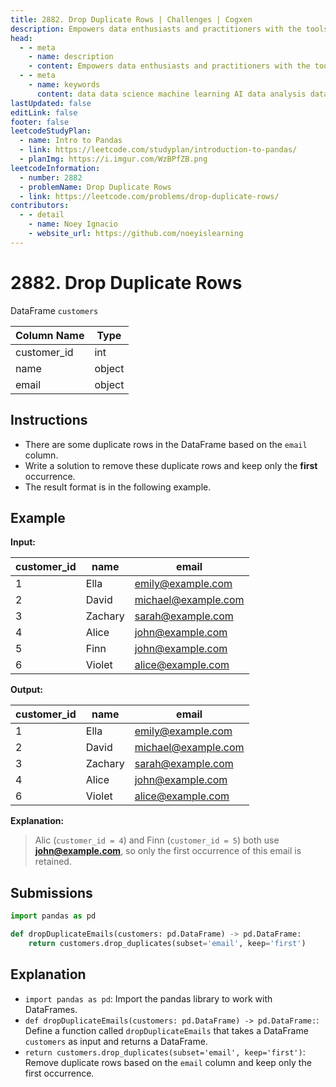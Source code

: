 ```yaml
---
title: 2882. Drop Duplicate Rows | Challenges | Cogxen
description: Empowers data enthusiasts and practitioners with the tools and knowledge to unlock the potential of data.
head:
  - - meta
    - name: description
    - content: Empowers data enthusiasts and practitioners with the tools and knowledge to unlock the potential of data.
  - - meta
    - name: keywords
      content: data data science machine learning AI data analysis data-driven data enthusiasts data practitioners
lastUpdated: false
editLink: false
footer: false
leetcodeStudyPlan:
  - name: Intro to Pandas
  - link: https://leetcode.com/studyplan/introduction-to-pandas/
  - planImg: https://i.imgur.com/WzBPfZB.png
leetcodeInformation:
  - number: 2882
  - problemName: Drop Duplicate Rows
  - link: https://leetcode.com/problems/drop-duplicate-rows/
contributors:
  - - detail
    - name: Noey Ignacio
    - website_url: https://github.com/noeyislearning
---
```


# 2882. Drop Duplicate Rows

DataFrame `customers`

<ScrollableTableContainer>

| Column Name | Type   |
| ----------- | ------ |
| customer_id | int    |
| name        | object |
| email       | object |

</ScrollableTableContainer>

## Instructions

- There are some duplicate rows in the DataFrame based on the `email` column.
- Write a solution to remove these duplicate rows and keep only the **first** occurrence.
- The result format is in the following example.

## Example

**Input:**

<ScrollableTableContainer>

| customer_id | name    | email               |
| ----------- | ------- | ------------------- |
| 1           | Ella    | emily@example.com   |
| 2           | David   | michael@example.com |
| 3           | Zachary | sarah@example.com   |
| 4           | Alice   | john@example.com    |
| 5           | Finn    | john@example.com    |
| 6           | Violet  | alice@example.com   |

</ScrollableTableContainer>

**Output:**

<ScrollableTableContainer>

| customer_id | name    | email               |
| ----------- | ------- | ------------------- |
| 1           | Ella    | emily@example.com   |
| 2           | David   | michael@example.com |
| 3           | Zachary | sarah@example.com   |
| 4           | Alice   | john@example.com    |
| 6           | Violet  | alice@example.com   |

</ScrollableTableContainer>

**Explanation:**

> Alic (`customer_id = 4`) and Finn (`customer_id = 5`) both use **john@example.com**, so only the first occurrence of this email is retained.

## Submissions

```python :line-numbers
import pandas as pd

def dropDuplicateEmails(customers: pd.DataFrame) -> pd.DataFrame:
    return customers.drop_duplicates(subset='email', keep='first')
```

## Explanation

<CustomAccordion title="Python (Pandas)" submitted_by="@noeyislearning" submit_website_url="https://github.com/noeyislearning" :collapsed=false>

- `import pandas as pd`: Import the pandas library to work with DataFrames.
- `def dropDuplicateEmails(customers: pd.DataFrame) -> pd.DataFrame:`: Define a function called `dropDuplicateEmails` that takes a DataFrame `customers` as input and returns a DataFrame.
- `return customers.drop_duplicates(subset='email', keep='first')`: Remove duplicate rows based on the `email` column and keep only the first occurrence.

</CustomAccordion>
